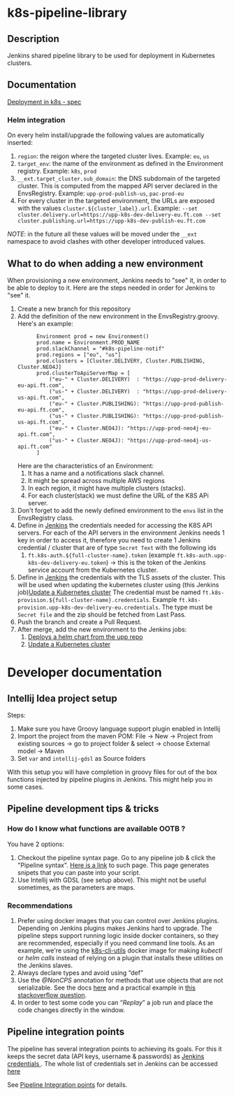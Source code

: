 # k8s-pipeline-library

## Description
Jenkins shared pipeline library to be used for deployment in Kubernetes clusters.

## Documentation
[Deployment in k8s - spec](https://docs.google.com/document/d/1eNOczq8tEG8Q2boqKqjFKis9qMIRdQi6vDLgrWy4Akk)

### Helm integration
On every helm install/upgrade the following values are automatically inserted:

1. `region`: the reigon where the targeted cluster lives. Example: `eu`, `us`
1. `target_env`: the name of the environment as defined in the Environment registry. Example: `k8s`, `prod`
1. `__ext.target_cluster.sub_domain`: the DNS subdomain of the targeted cluster. This is computed from the mapped API server declared in the EnvsRegistry. Example: `upp-prod-publish-us`, `pac-prod-eu`
1. For every cluster in the targeted environment, the URLs are exposed with the values `cluster.${cluster_label}.url`. Example: `--set cluster.delivery.url=https://upp-k8s-dev-delivery-eu.ft.com --set cluster.publishing.url=https://upp-k8s-dev-publish-eu.ft.com`

*NOTE*: in the future all these values will be moved under the `__ext` namespace to avoid clashes with other developer introduced values.

## What to do when adding a new environment
When provisioning a new environment, Jenkins needs to "see" it, in order to be able to deploy to it.
Here are the steps needed in order for Jenkins to "see" it.

1.  Create a new branch for this repository
1. Add the definition of the new environment in the EnvsRegistry.groovy. Here's an example:
    ```
          Environment prod = new Environment()
          prod.name = Environment.PROD_NAME
          prod.slackChannel = "#k8s-pipeline-notif"
          prod.regions = ["eu", "us"]
          prod.clusters = [Cluster.DELIVERY, Cluster.PUBLISHING, Cluster.NEO4J]
          prod.clusterToApiServerMap = [
              ("eu-" + Cluster.DELIVERY)  : "https://upp-prod-delivery-eu-api.ft.com",
              ("us-" + Cluster.DELIVERY)  : "https://upp-prod-delivery-us-api.ft.com",
              ("eu-" + Cluster.PUBLISHING): "https://upp-prod-publish-eu-api.ft.com",
              ("us-" + Cluster.PUBLISHING): "https://upp-prod-publish-us-api.ft.com",
              ("eu-" + Cluster.NEO4J): "https://upp-prod-neo4j-eu-api.ft.com",
              ("us-" + Cluster.NEO4J): "https://upp-prod-neo4j-us-api.ft.com"
          ]
    ```
    Here are the characteristics of an Environment:
      1. It has a name and a notifications slack channel.
      1. It might be spread across multiple AWS regions
      1. In each region, it might have multiple clusters (stacks).
      1. For each cluster(stack) we must define the URL of the K8S APi server.
1. Don't forget to add the newly defined environment to the `envs` list in the EnvsRegistry class.
1. Define in [Jenkins](https://upp-k8s-jenkins.in.ft.com/job/k8s-deployment/credentials/store/folder/domain/_/) the credentials needed for accessing the K8S API servers.
For each of the API servers in the environment Jenkins needs 1 key in order to access it, therefore you need to create 1 Jenkins credential / cluster that are of type `Secret Text` with the following ids
    1. `ft.k8s-auth.${full-cluster-name}.token` (example `ft.k8s-auth.upp-k8s-dev-delivery-eu.token`) -> this is the token of the Jenkins service account from the Kubernetes cluster.
1. Define in [Jenkins](https://upp-k8s-jenkins.in.ft.com/job/k8s-deployment/credentials/store/folder/domain/_/) the credentials with the TLS assets of the cluster.
   This will be used when updating the kubernetes cluster using (this Jenkins job)[Update a Kubernetes cluster](https://upp-k8s-jenkins.in.ft.com/job/k8s-deployment/job/utils/job/update-cluster/)
   The credential must be named `ft.k8s-provision.${full-cluster-name}.credentials`. Example `ft.k8s-provision.upp-k8s-dev-delivery-eu.credentials`.
   The type must be `Secret file` and the zip should be fetched from Last Pass.
1. Push the branch and create a Pull Request.
1. After merge, add the new environment to the Jenkins jobs:
    1. [Deploys a helm chart from the upp repo](https://upp-k8s-jenkins.in.ft.com/job/k8s-deployment/job/utils/job/deploy-upp-helm-chart/)
    1. [Update a Kubernetes cluster](https://upp-k8s-jenkins.in.ft.com/job/k8s-deployment/job/utils/job/update-cluster/)

# Developer documentation
## Intellij Idea project setup
Steps:

1. Make sure you have Groovy language support plugin enabled in Intellij
1. Import the project from the maven POM: File -> New -> Project from existing sources -> go to project folder & select -> choose External model -> Maven
1. Set `var` and `intellij-gdsl` as Source folders

With this setup you will have completion in groovy files for out of the box functions injected by pipeline plugins in Jenkins.
This might help you in some cases.

## Pipeline development tips & tricks
### How do I know what functions are available OOTB ?
You have 2 options:

1. Checkout the pipeline syntax page. Go to any pipeline job & click the "Pipeline syntax". [Here is a link](https://upp-k8s-jenkins.in.ft.com/job/k8s-deployment/job/utils/job/diff-between-envs/pipeline-syntax/) to such page.
    This page generates snipets that you can paste into your script.
1. Use Intellij with GDSL (see setup above). This might not be useful sometimes, as the parameters are maps.
### Recommendations

1. Prefer using docker images that you can control over Jenkins plugins. Depending on Jenkins plugins makes Jenkins hard to upgrade.
   The pipeline steps support running logic inside docker containers, so they are recommended, especially if you need command line tools.
   As an example, we're using the [k8s-cli-utils](https://github.com/Financial-Times/k8s-cli-utils) docker image for making *kubectl* or *helm calls* instead of relying on a plugin that installs these utilities on the Jenkins slaves.
2.  Always declare types and avoid using “def”
3. Use the *@NonCPS* annotation for methods that use objects that are not serializable. See the docs [here](https://github.com/jenkinsci/workflow-cps-plugin/blob/master/README.md) and a practical example in [this stackoverflow question](https://stackoverflow.com/questions/42295921/what-is-the-effect-on-noncps-in-a-jenkins-pipeline-script).
5.  In order to test some code you can “*Replay*” a job run and place the code changes directly in the window.

## Pipeline integration points
The pipeline has several integration points to achieving its goals. For this it keeps the secret data (API keys, username & passwords) as [Jenkins credentials
](https://jenkins.io/doc/book/using/using-credentials/). The whole list of credentials set in Jenkins can be accessed [here
](https://upp-k8s-jenkins.in.ft.com/job/k8s-deployment/credentials/)

See [Pipeline Integration points](Pipeline_integration_points.md) for details.
